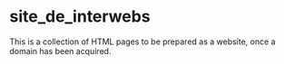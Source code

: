# site_de_interwebs
This is a collection of HTML pages to be prepared as a website, once a domain has been acquired.
